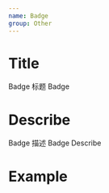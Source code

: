 ```yaml
---
name: Badge
group: Other
---
```


# Title

Badge 标题
Badge

# Describe

Badge 描述
Badge Describe

# Example
